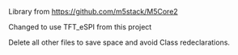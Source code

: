 Library from https://github.com/m5stack/M5Core2

Changed to use TFT_eSPI from this project

Delete all other files to save space and avoid Class redeclarations.



